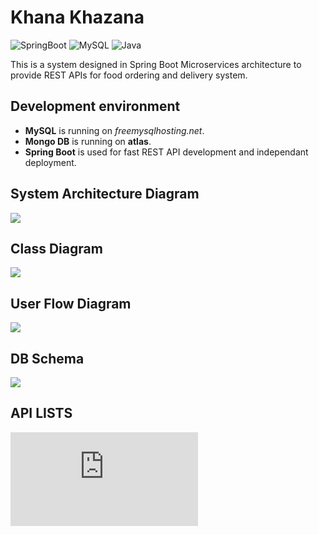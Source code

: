 # Khana Khazana

![SpringBoot](https://img.shields.io/badge/Spring-6DB33F?style=for-the-badge&logo=spring&logoColor=white) ![MySQL](	https://img.shields.io/badge/MySQL-00000F?style=for-the-badge&logo=mysql&logoColor=white) ![Java](https://img.shields.io/badge/Java-ED8B00?style=for-the-badge&logo=java&logoColor=white)

This is a system designed in Spring Boot Microservices architecture to provide REST APIs for food ordering and delivery system.


## Development environment

- **MySQL** is running on *freemysqlhosting.net*.
- **Mongo DB** is running on **atlas**.
- **Spring Boot** is used for fast REST API development and independant deployment.


## System Architecture Diagram
 
 <img src="./Diagrams/System%20Diagram.png">

## Class Diagram
 
 <img src="./Diagrams/Class%20Diagram.png">

## User Flow Diagram
 
 <img src="./Diagrams/Flow%20Diagram.png">

## DB Schema
 
 <img src="./Diagrams/DB%20Schema.png">

## API LISTS

![API LIST](https://khana-khazana-backend.herokuapp.com/swagger-ui.html)

